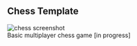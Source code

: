 ## Chess Template

![chess screenshot](https://i.imgur.com/kPdLwWL_d.webp?maxwidth=760&fidelity=grand)
<br />
Basic multiplayer chess game [in progress]

